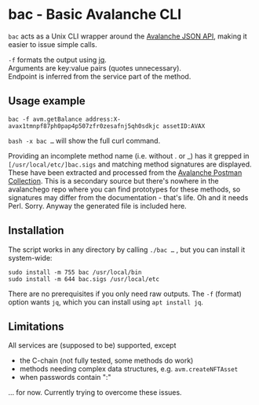 # bac - Basic Avalanche CLI

`bac` acts as a Unix CLI wrapper around the [Avalanche JSON API](https://docs.avax.network/v1.0/en/api/intro-apis/), making it easier to issue simple calls.

`-f` formats the output using [jq](https://stedolan.github.io/jq/).
<br>
Arguments are key:value pairs (quotes unnecessary).
<br>
Endpoint is inferred from the service part of the method.

## Usage example

    bac -f avm.getBalance address:X-avax1tmnpf87ph0pap4p507zfr0zesafnj5qh0sdkjc assetID:AVAX

`bash -x bac …` will show the full curl command.

Providing an incomplete method name (i.e. without . or &lowbar;) has it grepped 
in `[/usr/local/etc/]bac.sigs` and matching method signatures are displayed.
<br>
These have been extracted and processed from the 
[Avalanche Postman Collection](https://github.com/ava-labs/avalanche-postman-collection).
This is a secondary source but there's nowhere in the avalanchego repo 
where you can find prototypes for these methods, so signatures may differ from 
the documentation - that's life. Oh and it needs Perl. Sorry. Anyway the generated file
is included here.

## Installation

The script works in any directory by calling `./bac …` , but you can install it system-wide:

    sudo install -m 755 bac /usr/local/bin
    sudo install -m 644 bac.sigs /usr/local/etc

There are no prerequisites if you only need raw outputs. The `-f` (format) option wants `jq`, which you can install using `apt install jq`.

## Limitations

All services are (supposed to be) supported, except

- the C-chain (not fully tested, some methods do work)
- methods needing complex data structures, e.g. `avm.createNFTAsset`
- when passwords contain ":"

… for now. Currently trying to overcome these issues.

